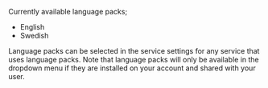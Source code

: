 Currently available language packs;

* English
* Swedish

Language packs can be selected in the service settings for any service that uses language packs. Note that language packs will only be available in the dropdown menu if they are installed on your account and shared with your user.
